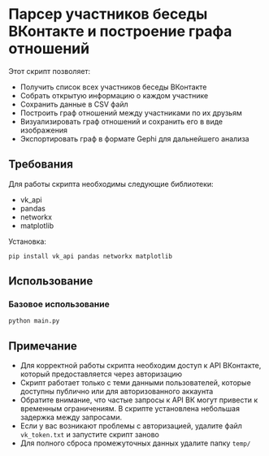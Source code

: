 # Парсер участников беседы ВКонтакте и построение графа отношений

Этот скрипт позволяет:
- Получить список всех участников беседы ВКонтакте
- Собрать открытую информацию о каждом участнике
- Сохранить данные в CSV файл
- Построить граф отношений между участниками по их друзьям
- Визуализировать граф отношений и сохранить его в виде изображения
- Экспортировать граф в формате Gephi для дальнейшего анализа

## Требования

Для работы скрипта необходимы следующие библиотеки:
- vk_api
- pandas
- networkx
- matplotlib

Установка:
```
pip install vk_api pandas networkx matplotlib
```

## Использование

### Базовое использование

```
python main.py
```

## Примечание

- Для корректной работы скрипта необходим доступ к API ВКонтакте, который предоставляется через авторизацию
- Скрипт работает только с теми данными пользователей, которые доступны публично или для авторизованного аккаунта
- Обратите внимание, что частые запросы к API ВК могут привести к временным ограничениям. В скрипте установлена небольшая задержка между запросами.
- Если у вас возникают проблемы с авторизацией, удалите файл `vk_token.txt` и запустите скрипт заново
- Для полного сброса промежуточных данных удалите папку `temp/` 



